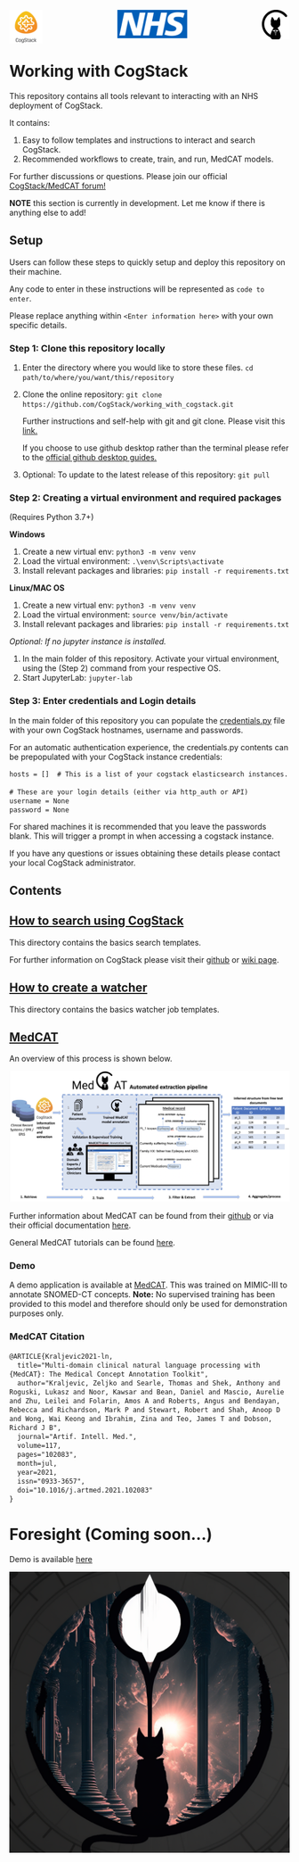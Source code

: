 <p align="center">
    <img src="data/media/cogstack_logo.png" alt="Cogstack_logo" style="width:12%" align="left">
    <img src="data/media/nhs_logo.png" alt="Nhs_logo" style="width:25%; align="center">
    <img src="data/media/medcat_logo.png" alt="Medcat_logo" style="width:10%; padding-top=3%" align="right">
</p>
                                                                                                           

# Working with CogStack
This repository contains all tools relevant to interacting with an NHS deployment of CogStack. 

It contains:
1)  Easy to follow templates and instructions to interact and search CogStack.
2)  Recommended workflows to create, train, and run, MedCAT models.

For further discussions or questions. Please join our official [CogStack/MedCAT forum!](https://discourse.cogstack.org/)

__NOTE__ this section is currently in development. Let me know if there is anything 
else to add!


## Setup

Users can follow these steps to quickly setup and deploy this repository on their machine.

Any code to enter in these instructions will be represented as `code to enter`.

Please replace anything within `<Enter information here>` with your own specific details.

### Step 1: Clone this repository locally 

1. Enter the directory where you would like to store these files. `cd path/to/where/you/want/this/repository`

2. Clone the online repository: `git clone https://github.com/CogStack/working_with_cogstack.git`
    
    Further instructions and self-help with git and git clone. Please visit this [link.](https://github.com/git-guides/git-clone)
    
    If you choose to use github desktop rather than the terminal please refer to the [official github desktop guides.](https://docs.github.com/en/desktop)

3. Optional: To update to the latest release of this repository: `git pull` 

### Step 2: Creating a virtual environment and required packages
(Requires Python 3.7+)

__Windows__
1. Create a new virtual env: `python3 -m venv venv`
2. Load the virtual environment: `.\venv\Scripts\activate`
3. Install relevant packages and libraries: `pip install -r requirements.txt`


__Linux/MAC OS__
1. Create a new virtual env: `python3 -m venv venv`
2. Load the virtual environment: `source venv/bin/activate`
3. Install relevant packages and libraries: `pip install -r requirements.txt`

*Optional: If no jupyter instance is installed.*
1. In the main folder of this repository. Activate your virtual environment, using the (Step 2) command from your respective OS. 
2. Start JupyterLab: `jupyter-lab`


### Step 3: Enter credentials and Login details
In the main folder of this repository you can populate the [credentials.py](credentials.py) file with your own CogStack hostnames, username and passwords. 

For an automatic authentication experience, the credentials.py contents can be prepopulated with your CogStack instance credentials:
```
hosts = []  # This is a list of your cogstack elasticsearch instances.

# These are your login details (either via http_auth or API)
username = None
password = None
```
For shared machines it is recommended that you leave the passwords blank. This will trigger a prompt in when accessing a cogstack instance.

If you have any questions or issues obtaining these details please contact your local CogStack administrator.

## Contents

## [How to search using CogStack](search)
This directory contains the basics search templates.

For further information on CogStack please visit their [github](https://github.com/CogStack) 
or [wiki page](https://cogstack.org/). 

## [How to create a watcher](watcher)
This directory contains the basics watcher job templates.

## [MedCAT](medcat)
An overview of this process is shown below.
 
<img src="data/media/medcat_pipeline_summary.png">


Further information about MedCAT can be found from their [github](https://github.com/CogStack/MedCAT) 
or via their official documentation [here](https://medcat.readthedocs.io/en/latest/).

General MedCAT tutorials can be found [here](https://github.com/CogStack/MedCATtutorials).


### Demo
A demo application is available at [MedCAT](https://medcat.rosalind.kcl.ac.uk). This was trained on MIMIC-III to annotate
SNOMED-CT concepts. __Note:__ No supervised training has been provided to this model and therefore should only be used for demonstration
purposes only.

### MedCAT Citation
```
@ARTICLE{Kraljevic2021-ln,
  title="Multi-domain clinical natural language processing with {MedCAT}: The Medical Concept Annotation Toolkit",
  author="Kraljevic, Zeljko and Searle, Thomas and Shek, Anthony and Roguski, Lukasz and Noor, Kawsar and Bean, Daniel and Mascio, Aurelie and Zhu, Leilei and Folarin, Amos A and Roberts, Angus and Bendayan, Rebecca and Richardson, Mark P and Stewart, Robert and Shah, Anoop D and Wong, Wai Keong and Ibrahim, Zina and Teo, James T and Dobson, Richard J B",
  journal="Artif. Intell. Med.",
  volume=117,
  pages="102083",
  month=jul,
  year=2021,
  issn="0933-3657",
  doi="10.1016/j.artmed.2021.102083"
}
```


# Foresight (Coming soon...)
Demo is available [here](https://foresight.sites.er.kcl.ac.uk/)

<img src="data/media/foresight_logo_unofficial.png">



